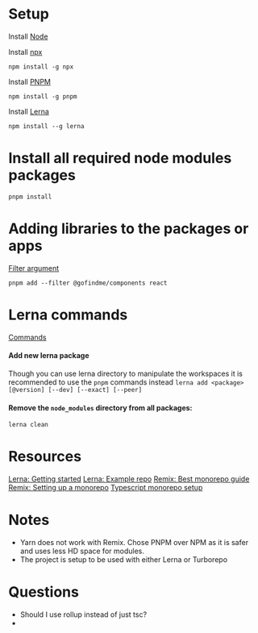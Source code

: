 # Setup

Install [Node](https://nodejs.org/en)

Install [npx](https://github.com/npm/npx#readme)

`npm install -g npx`


Install [PNPM](https://pnpm.io/installation)

`npm install -g pnpm`


Install [Lerna](https://lerna.js.org/docs/getting-started)

`npm install --g lerna`


# Install all required node modules packages

`pnpm install`

# Adding libraries to the packages or apps
[Filter argument](https://pnpm.io/filtering)

`pnpm add --filter @gofindme/components react`


# Lerna commands

[Commands](https://lerna.js.org/docs/api-reference/commands)

#### Add new lerna package
Though you can use lerna directory to manipulate the workspaces it is recommended to use the `pnpm` commands instead
`lerna add <package>[@version] [--dev] [--exact] [--peer]`

#### Remove the `node_modules` directory from all packages:
`lerna clean` 


# Resources

[Lerna: Getting started](https://lerna.js.org/docs/getting-started)
[Lerna: Example repo](https://github.com/lerna/getting-started-example/blob/main/packages/header/rollup.config.js)
[Remix: Best monorepo guide](https://blog.nrwl.io/setup-a-monorepo-with-pnpm-workspaces-and-speed-it-up-with-nx-bc5d97258a7e)
[Remix: Setting up a monorepo](https://blog.nrwl.io/setup-a-monorepo-with-pnpm-workspaces-and-speed-it-up-with-nx-bc5d97258a7e)
[Typescript monorepo setup](https://medium.com/@NiGhTTraX/how-to-set-up-a-typescript-monorepo-with-lerna-c6acda7d4559)


# Notes

- Yarn does not work with Remix. Chose PNPM over NPM as it is safer and uses less HD space for modules.
- The project is setup to be used with either Lerna or Turborepo
 
# Questions

- Should I use rollup instead of just tsc?
- 
